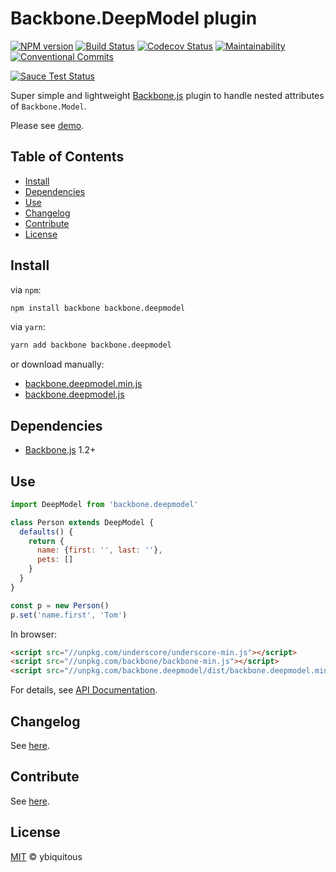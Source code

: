 # Backbone.DeepModel plugin

[![NPM version][npm-version-image]][npm-url]
[![Build Status][travis-image]][travis-url]
[![Codecov Status][codecov-image]][codecov-url]
[![Maintainability][codeclimate-image]][codeclimate-url]
[![Conventional Commits][conventionalcommits-image]][conventionalcommits-url]

[![Sauce Test Status][saucelabs-image]][saucelabs-url]

Super simple and lightweight [Backbone.js](http://backbonejs.org/) plugin
to handle nested attributes of `Backbone.Model`.

Please see [demo](https://ybiquitous.github.io/backbone.deepmodel/demo).

## Table of Contents

- [Install](#install)
- [Dependencies](#dependencies)
- [Use](#use)
- [Changelog](#changelog)
- [Contribute](#contribute)
- [License](#license)

## Install

via `npm`:

```sh
npm install backbone backbone.deepmodel
```

via `yarn`:

```sh
yarn add backbone backbone.deepmodel
```

or download manually:

- [backbone.deepmodel.min.js](https://unpkg.com/backbone.deepmodel/dist/backbone.deepmodel.min.js)
- [backbone.deepmodel.js](https://unpkg.com/backbone.deepmodel/dist/backbone.deepmodel.js)

## Dependencies

- [Backbone.js](http://backbonejs.org/) 1.2+

## Use

```js
import DeepModel from 'backbone.deepmodel'

class Person extends DeepModel {
  defaults() {
    return {
      name: {first: '', last: ''},
      pets: []
    }
  }
}

const p = new Person()
p.set('name.first', 'Tom')
```

In browser:

```html
<script src="//unpkg.com/underscore/underscore-min.js"></script>
<script src="//unpkg.com/backbone/backbone-min.js"></script>
<script src="//unpkg.com/backbone.deepmodel/dist/backbone.deepmodel.min.js"></script>
```

For details, see [API Documentation](https://ybiquitous.github.io/backbone.deepmodel/identifiers.html).

## Changelog

See [here](CHANGELOG.md).

## Contribute

See [here](CONTRIBUTING.md).

## License

[MIT](LICENSE) © ybiquitous

[npm-url]: https://npmjs.org/package/backbone.deepmodel
[npm-version-image]: https://img.shields.io/npm/v/backbone.deepmodel.svg
[npm-downloads-image]: https://img.shields.io/npm/dm/backbone.deepmodel.svg

[travis-url]: https://travis-ci.org/ybiquitous/backbone.deepmodel
[travis-image]: https://img.shields.io/travis/ybiquitous/backbone.deepmodel.svg

[codecov-url]: https://codecov.io/gh/ybiquitous/backbone.deepmodel
[codecov-image]: https://codecov.io/gh/ybiquitous/backbone.deepmodel/branch/master/graph/badge.svg

[codeclimate-url]: https://codeclimate.com/github/ybiquitous/backbone.deepmodel/maintainability
[codeclimate-image]: https://api.codeclimate.com/v1/badges/1e22df68025c6eb5a24b/maintainability

[conventionalcommits-url]: https://conventionalcommits.org
[conventionalcommits-image]: https://img.shields.io/badge/Conventional%20Commits-1.0.0-yellow.svg

[saucelabs-url]: https://saucelabs.com/beta/builds/cef26002b550423191e4d8d8cbb1ed64
[saucelabs-image]: https://saucelabs.com/browser-matrix/ybiquitous.svg
